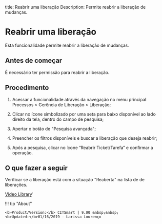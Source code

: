 title:  Reabrir uma liberação 
Description: Permite reabrir a liberação de mudanças.
# Reabrir uma liberação

Esta funcionalidade permite reabrir a liberação de mudanças.

Antes de começar
--------------------

É necessário ter permissão para reabrir a liberação.

Procedimento
----------------

1.  Acessar a funcionalidade através da navegação no menu principal Processos \>
    Gerência de Liberação \> Liberação;

2.  Clicar no ícone simbolizado por uma seta para baixo disponível ao lado
    direito da tela, dentro do campo de pesquisa;

3.  Apertar o botão de "Pesquisa avançada";

4.  Preencher os filtros disponíveis e buscar a liberação que
    deseja reabrir;

5.  Após a pesquisa, clicar no ícone “Reabrir Ticket/Tarefa” e confirmar a
    operação.

O que fazer a seguir
------------------------

Verificar se a liberação está com a situação "Reaberta" na lista de 
de liberações.

<i class='fa fa-youtube-play  fa-2x' style='color:#97ce17;vertical-align: middle;'> </i> [Video Library](https://www.youtube.com/playlist?list=PLB5qK2uzf2RPc9F3kW8T8Mw2rtMylBEWC)'

!!! tip "About"

    <b>Product/Version:</b> CITSmart | 9.00 &nbsp;&nbsp;
    <b>Updated:</b>01/16/2019 - Larissa Lourenço
